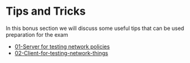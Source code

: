 # Tips and Tricks

In this bonus section we will discuss some useful tips that can be used preparation for the exam

- [01-Server for testing network policies](docs/01-server-for-testing-network-policies.md)
- [02-Client-for-testing-network-things](docs/02-client--for-testing-network-things.md)

